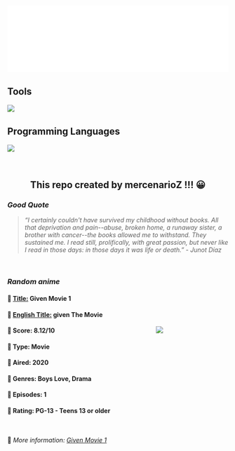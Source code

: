 
<img src="svg/nai.svg" />

<p>
  <h2>Tools</h2>
  <a href="https://skillicons.dev">
    <img src="https://skillicons.dev/icons?i=git,bash,vim,ubuntu,tensorflow,pytorch,docker,raspberrypi" />
  </a>

  <br />

  <h2>Programming Languages</h2>

  <a href="https://skillicons.dev">
    <img src="https://skillicons.dev/icons?i=python,c,cpp" />
  </a>
</p>

<br />

<h2 align="center">This repo created by mercenarioZ !!! 😀</h2>
<h3><i>Good Quote</i></h3>

<blockquote>
<i>
“I certainly couldn't have survived my childhood without books. All that deprivation and pain--abuse, broken home, a runaway sister, a brother with cancer--the books allowed me to withstand. They sustained me. I read still, prolifically, with great passion, but never like I read in those days: in those days it was life or death.” - Junot Díaz
</i>
</blockquote>

<br />

<h3><i>Random anime</i></h3>

<h4>
  <strong>🥭 <u>Title:</u></strong> Given Movie 1
</h4>

<h4>🌿 <u>English Title:</u> given The Movie</h4>

<img align="right" width="165" src=https://cdn.myanimelist.net/images/anime/1648/111422.jpg />

<h4>🌱 Score: 8.12/10</h4>

<h4>🌲 Type: Movie</h4>

<h4>🌴 Aired: 2020</h4>

<h4>🌵 Genres: Boys Love, Drama</h4>

<h4>🥑 Episodes: 1</h4>

<h4>🍏 Rating: PG-13 - Teens 13 or older</h4>

<br />

🍂 *More information: [Given Movie 1](https://myanimelist.net/anime/40421/Given_Movie_1)*
    